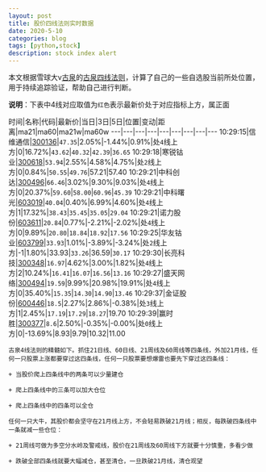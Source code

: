 ```yaml
---
layout: post
title: 股价四线法则实时数据
date: 2020-5-10
categories: blog
tags: [python,stock]
description: stock index alert
---
```



本文根据雪球大v[古泉](https://xueqiu.com/u/7148646888)的[古泉四线法则](https://xueqiu.com/7148646888/130498192)，计算了自己的一些自选股当前所处位置，用于持续追踪验证，帮助自己进行判断。

**说明**：下表中4线对应取值为`红色`表示最新价处于对应指标上方，属正面

时间|名称|代码|最新价|当日|3日|5日|位置|变动|距离|ma21|ma60|ma21w|ma60w
---|---|---|---|---|---|---|---|---
10:29:15|信维通信|[300136](https://xueqiu.com/S/SZ300136)|`47.35`|2.05%|-1.44%|0.91%|处`4`线上方|0|16.72%|`43.62`|`40.32`|`42.39`|`36.65`
10:29:18|寒锐钴业|[300618](https://xueqiu.com/S/SZ300618)|`53.94`|2.55%|4.58%|4.75%|处`2`线上方|0|0.84%|`50.55`|`49.76`|57.21|57.40
10:29:21|中科创达|[300496](https://xueqiu.com/S/SZ300496)|`66.46`|3.02%|9.30%|9.03%|处`4`线上方|0|20.37%|`59.60`|`58.00`|`60.96`|`45.39`
10:29:21|中科曙光|[603019](https://xueqiu.com/S/SH603019)|`40.04`|0.40%|6.99%|4.60%|处`4`线上方|1|17.32%|`38.43`|`35.45`|`35.05`|`29.04`
10:29:21|诺力股份|[603611](https://xueqiu.com/S/SH603611)|`20.84`|0.77%|-2.21%|-2.02%|处`4`线上方|0|9.89%|`20.80`|`18.84`|`18.92`|`17.56`
10:29:25|华友钴业|[603799](https://xueqiu.com/S/SH603799)|`33.93`|1.01%|-3.89%|-3.24%|处`2`线上方|-1|1.80%|33.93|`33.26`|36.59|`30.17`
10:29:30|长亮科技|[300348](https://xueqiu.com/S/SZ300348)|`16.97`|4.62%|3.00%|1.82%|处`4`线上方|2|10.24%|`16.41`|`16.07`|`16.56`|`13.16`
10:29:27|盛天网络|[300494](https://xueqiu.com/S/SZ300494)|`19.59`|9.99%|20.98%|19.91%|处`4`线上方|0|35.40%|`15.35`|`14.30`|`14.90`|`13.46`
10:29:37|金证股份|[600446](https://xueqiu.com/S/SH600446)|`18.5`|2.27%|2.86%|-0.38%|处`3`线上方|1|2.45%|`17.19`|`17.29`|`18.27`|19.70
10:29:39|赢时胜|[300377](https://xueqiu.com/S/SZ300377)|`8.6`|2.50%|-0.35%|-0.00%|处`0`线上方|0|-13.69%|8.93|9.79|10.32|11.00

```
古泉4线法则的精髓如下。抓住21日线、60日线、21周线及60周线等四条线，外加21月线，任何一只股票上涨都要穿过这四条线，任何一只股票要想爆雷也要先下穿过这四条线：

+ 当股价爬上四条线中的两条可以少量建仓

+ 爬上四条线中的三条可以加大仓位

+ 爬上四条线中的四条可以全仓

任何一只大牛，其股价都会坚守在21月线上方，不会轻易跌破21月线；相反，每跌破四条线中一条就减一些仓位：

+ 21周线可做为多空分水岭及警戒线，股价在21周线及60周线下方就要十分慎重，多看少做

+ 跌破全部四条线就要大幅减仓，甚至清仓，一旦跌破21月线，清仓观望
```